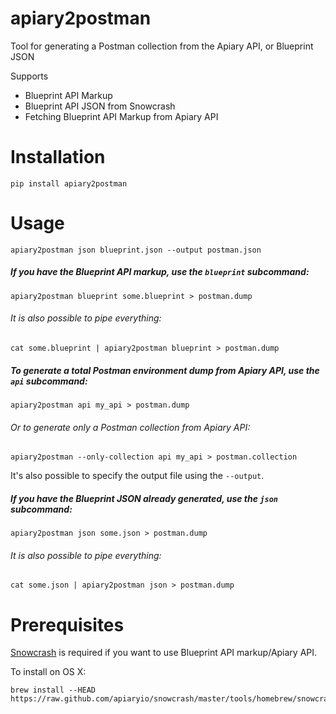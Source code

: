 apiary2postman
==============

Tool for generating a Postman collection from the Apiary API, or Blueprint JSON

Supports

  * Blueprint API Markup
  * Blueprint API JSON from Snowcrash
  * Fetching Blueprint API Markup from Apiary API

# Installation

    pip install apiary2postman

# Usage

    apiary2postman json blueprint.json --output postman.json

##### If you have the Blueprint API markup, use the `blueprint` subcommand:

    apiary2postman blueprint some.blueprint > postman.dump
  
###### It is also possible to pipe everything:

    cat some.blueprint | apiary2postman blueprint > postman.dump

##### To generate a total Postman environment dump from Apiary API, use the `api` subcommand:
 
    apiary2postman api my_api > postman.dump

###### Or to generate only a Postman collection from Apiary API:

    apiary2postman --only-collection api my_api > postman.collection

It's also possible to specify the output file using the `--output`.

##### If you have the Blueprint JSON already generated, use the `json` subcommand:

    apiary2postman json some.json > postman.dump
    
###### It is also possible to pipe everything:

    cat some.json | apiary2postman json > postman.dump


    
# Prerequisites

[Snowcrash](https://github.com/apiaryio/snowcrash#install) is required if you want to use Blueprint API markup/Apiary API.

To install on OS X:

    brew install --HEAD https://raw.github.com/apiaryio/snowcrash/master/tools/homebrew/snowcrash.rb
    
